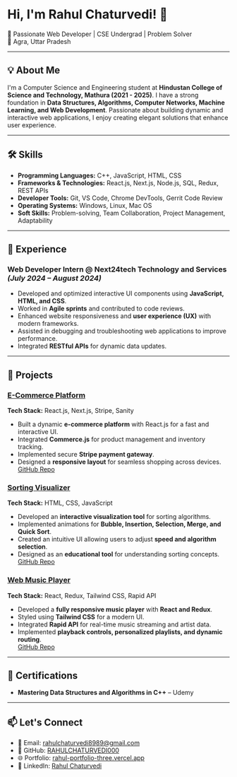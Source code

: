 # Hi, I'm Rahul Chaturvedi! 👋

🚀 Passionate Web Developer | CSE Undergrad | Problem Solver  
📍 Agra, Uttar Pradesh  

---

## 💡 About Me
I'm a Computer Science and Engineering student at **Hindustan College of Science and Technology, Mathura (2021 - 2025)**. I have a strong foundation in **Data Structures, Algorithms, Computer Networks, Machine Learning, and Web Development**. Passionate about building dynamic and interactive web applications, I enjoy creating elegant solutions that enhance user experience.

---

## 🛠️ Skills
- **Programming Languages:** C++, JavaScript, HTML, CSS  
- **Frameworks & Technologies:** React.js, Next.js, Node.js, SQL, Redux, REST APIs  
- **Developer Tools:** Git, VS Code, Chrome DevTools, Gerrit Code Review  
- **Operating Systems:** Windows, Linux, Mac OS  
- **Soft Skills:** Problem-solving, Team Collaboration, Project Management, Adaptability  

---

## 🌟 Experience
### **Web Developer Intern** @ Next24tech Technology and Services *(July 2024 – August 2024)*
- Developed and optimized interactive UI components using **JavaScript, HTML, and CSS**.
- Worked in **Agile sprints** and contributed to code reviews.
- Enhanced website responsiveness and **user experience (UX)** with modern frameworks.
- Assisted in debugging and troubleshooting web applications to improve performance.
- Integrated **RESTful APIs** for dynamic data updates.

---

## 🚀 Projects
### [E-Commerce Platform](https://e-commerce-platform-silk.vercel.app/)  
**Tech Stack:** React.js, Next.js, Stripe, Sanity  
- Built a dynamic **e-commerce platform** with React.js for a fast and interactive UI.
- Integrated **Commerce.js** for product management and inventory tracking.
- Implemented secure **Stripe payment gateway**.
- Designed a **responsive layout** for seamless shopping across devices.  
[GitHub Repo](https://github.com/RAHULCHATURVEDI000/E-Commerce-platform)  

### [Sorting Visualizer](https://sorting-visualiser-rouge.vercel.app/)  
**Tech Stack:** HTML, CSS, JavaScript  
- Developed an **interactive visualization tool** for sorting algorithms.
- Implemented animations for **Bubble, Insertion, Selection, Merge, and Quick Sort**.
- Created an intuitive UI allowing users to adjust **speed and algorithm selection**.
- Designed as an **educational tool** for understanding sorting concepts.  
[GitHub Repo](https://github.com/RAHULCHATURVEDI000/sorting-visualiser)  

### [Web Music Player](https://project-music-player-main-seven.vercel.app/)  
**Tech Stack:** React, Redux, Tailwind CSS, Rapid API  
- Developed a **fully responsive music player** with **React and Redux**.
- Styled using **Tailwind CSS** for a modern UI.
- Integrated **Rapid API** for real-time music streaming and artist data.
- Implemented **playback controls, personalized playlists, and dynamic routing**.  
[GitHub Repo](https://github.com/RAHULCHATURVEDI000/project_music_player-main)  

---

## 📜 Certifications
- **Mastering Data Structures and Algorithms in C++** – Udemy  

---

## 📫 Let's Connect
- 📧 Email: [rahulchaturvedi8989@gmail.com](mailto:rahulchaturvedi8989@gmail.com)
- 🔗 GitHub: [RAHULCHATURVEDI000](https://github.com/RAHULCHATURVEDI000)
- 🌐 Portfolio: [rahul-portfolio-three.vercel.app](https://rahul-portfolio-three.vercel.app)
- 💼 LinkedIn: [Rahul Chaturvedi](https://www.linkedin.com/in/rahul-chaturvedi-061a90222/)
